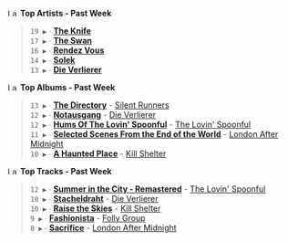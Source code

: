 <!--START_LASTFM_ARTISTS:{"period": "7day", "rows": 5}-->
<a href="https://last.fm" target="_blank"><img src="https://user-images.githubusercontent.com/17434202/215290617-e793598d-d7c9-428f-9975-156db1ba89cc.svg" alt="Last.fm Logo" width="18" height="13"/></a> **Top Artists - Past Week**

> `19 ▶️` ∙ **[The Knife](https://www.last.fm/music/The+Knife)**<br/>
> `17 ▶️` ∙ **[The Swan](https://www.last.fm/music/The+Swan)**<br/>
> `16 ▶️` ∙ **[Rendez Vous](https://www.last.fm/music/Rendez+Vous)**<br/>
> `14 ▶️` ∙ **[Solek](https://www.last.fm/music/Solek)**<br/>
> `13 ▶️` ∙ **[Die Verlierer](https://www.last.fm/music/Die+Verlierer)**<br/>
<!--END_LASTFM_ARTISTS-->

<!--START_LASTFM_ALBUMS:{"period": "7day", "rows": 5}-->
<a href="https://last.fm" target="_blank"><img src="https://user-images.githubusercontent.com/17434202/215290617-e793598d-d7c9-428f-9975-156db1ba89cc.svg" alt="Last.fm Logo" width="18" height="13"/></a> **Top Albums - Past Week**

> `13 ▶️` ∙ **[The Directory](https://www.last.fm/music/Silent+Runners/The+Directory)** - [Silent Runners](https://www.last.fm/music/Silent+Runners)<br/>
> `12 ▶️` ∙ **[Notausgang](https://www.last.fm/music/Die+Verlierer/Notausgang)** - [Die Verlierer](https://www.last.fm/music/Die+Verlierer)<br/>
> `12 ▶️` ∙ **[Hums Of The Lovin' Spoonful](https://www.last.fm/music/The+Lovin%27+Spoonful/Hums+Of+The+Lovin%27+Spoonful)** - [The Lovin' Spoonful](https://www.last.fm/music/The+Lovin%27+Spoonful)<br/>
> `11 ▶️` ∙ **[Selected Scenes From the End of the World](https://www.last.fm/music/London+After+Midnight/Selected+Scenes+From+the+End+of+the+World)** - [London After Midnight](https://www.last.fm/music/London+After+Midnight)<br/>
> `10 ▶️` ∙ **[A Haunted Place](https://www.last.fm/music/Kill+Shelter/A+Haunted+Place)** - [Kill Shelter](https://www.last.fm/music/Kill+Shelter)<br/>
<!--END_LASTFM_ALBUMS-->

<!--START_LASTFM_TRACKS:{"period": "7day", "rows": 5}-->
<a href="https://last.fm" target="_blank"><img src="https://user-images.githubusercontent.com/17434202/215290617-e793598d-d7c9-428f-9975-156db1ba89cc.svg" alt="Last.fm Logo" width="18" height="13"/></a> **Top Tracks - Past Week**

> `12 ▶️` ∙ **[Summer in the City - Remastered](https://www.last.fm/music/The+Lovin%27+Spoonful/_/Summer+in+the+City+-+Remastered)** - [The Lovin' Spoonful](https://www.last.fm/music/The+Lovin%27+Spoonful)<br/>
> `10 ▶️` ∙ **[Stacheldraht](https://www.last.fm/music/Die+Verlierer/_/Stacheldraht)** - [Die Verlierer](https://www.last.fm/music/Die+Verlierer)<br/>
> `10 ▶️` ∙ **[Raise the Skies](https://www.last.fm/music/Kill+Shelter/_/Raise+the+Skies)** - [Kill Shelter](https://www.last.fm/music/Kill+Shelter)<br/>
> `9 ▶️` ∙ **[Fashionista](https://www.last.fm/music/Folly+Group/_/Fashionista)** - [Folly Group](https://www.last.fm/music/Folly+Group)<br/>
> `8 ▶️` ∙ **[Sacrifice](https://www.last.fm/music/London+After+Midnight/_/Sacrifice)** - [London After Midnight](https://www.last.fm/music/London+After+Midnight)<br/>
<!--END_LASTFM_TRACKS-->